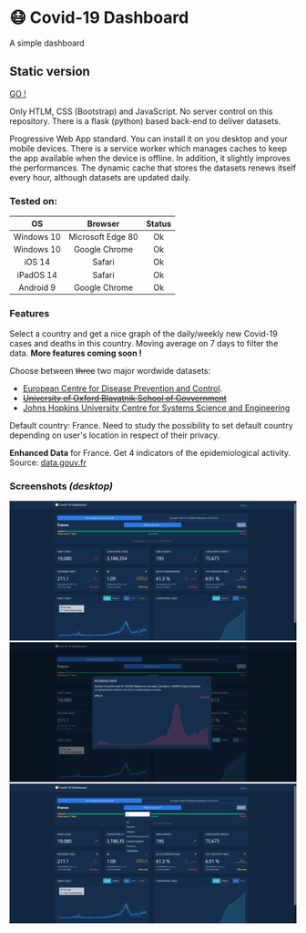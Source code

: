 # :mask: Covid-19 Dashboard
A simple dashboard

## Static version

[GO !](https://www.coviddash.app/)

Only HTLM, CSS (Bootstrap) and JavaScript. No server control on this repository. There is a flask (python) based back-end to deliver datasets.

Progressive Web App standard. You can install it on you desktop and your mobile devices. There is a service worker which manages caches to keep the app available when the device is offline. In addition, it slightly improves the performances. The dynamic cache that stores the datasets renews itself every hour, although datasets are updated daily.

### Tested on:
| OS | Browser | Status |
| :------: | :------: | :------: |
| Windows 10 | Microsoft  Edge 80 | Ok |
| Windows 10 | Google Chrome | Ok |
| iOS 14 | Safari | Ok |
| iPadOS 14 | Safari | Ok | 
| Android 9 | Google Chrome | Ok |

### Features

Select a country and get a nice graph of the daily/weekly new Covid-19 cases and deaths in this country. Moving average on 7 days to filter the data. 
**More features coming soon !**

Choose between ~~three~~ two major wordwide datasets:
- [European Centre for Disease Prevention and Control](https://www.ecdc.europa.eu/en/publications-data/download-todays-data-geographic-distribution-covid-19-cases-worldwide).
- ~~[University of Oxford Blavatnik School of Govvernment](https://covidtracker.bsg.ox.ac.uk/)~~
- [Johns Hopkins University Centre for Systems Science and Engineering](https://github.com/CSSEGISandData)

Default country: France. Need to study the possibility to set default country depending on user's location in respect of their privacy.

**Enhanced Data** for France. Get 4 indicators of the epidemiological activity. Source: [data.gouv.fr](https://www.data.gouv.fr/en/datasets/indicateurs-de-suivi-de-lepidemie-de-covid-19/)


### Screenshots *(desktop)*

![Desktop view](img/desktop_view_v3.png)
![Modal view for enhanced data](img/modal_view_v3.png)
![Search through list of country](img/search_view_v3.png)
